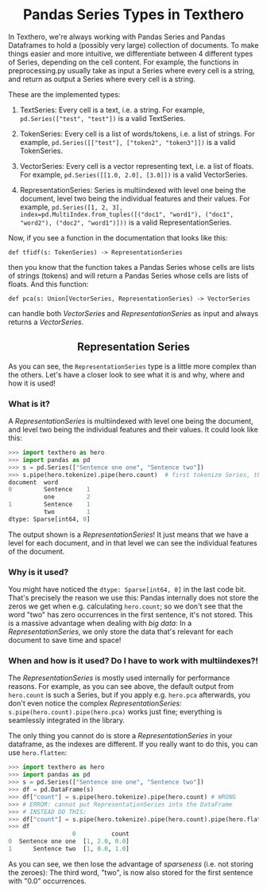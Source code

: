 <h1 align="center">Pandas Series Types in Texthero</h2>

In Texthero, we're always working with Pandas Series and Pandas Dataframes to hold a (possibly very large) collection of documents. To make things easier and more intuitive, we differentiate between 4 different types of Series, depending on the cell content. For example, the functions in preprocessing.py usually take as input a Series where every cell is a string, and return as output a Series where every cell is a string.

These are the implemented types:

1. TextSeries: Every cell is a text, i.e. a string. For example,
`pd.Series(["test", "test"])` is a valid TextSeries.

2. TokenSeries: Every cell is a list of words/tokens, i.e. a list
of strings. For example, `pd.Series([["test"], ["token2", "token3"]])` is a valid TokenSeries.

3. VectorSeries: Every cell is a vector representing text, i.e.
a list of floats. For example, `pd.Series([[1.0, 2.0], [3.0]])` is a valid VectorSeries.

4. RepresentationSeries: Series is multiindexed with level one
being the document, level two being the individual features and their values.
For example,
`pd.Series([1, 2, 3], index=pd.MultiIndex.from_tuples([("doc1", "word1"), ("doc1", "word2"), ("doc2", "word1")]))`
is a valid RepresentationSeries.

Now, if you see a function in the documentation that looks like this:
```
def tfidf(s: TokenSeries) -> RepresentationSeries
```

then you know that the function takes a Pandas Series
whose cells are lists of strings (tokens) and will
return a Pandas Series whose cells are lists of floats. And this function:
```
def pca(s: Union[VectorSeries, RepresentationSeries) -> VectorSeries
```
can handle both _VectorSeries_ and _RepresentationSeries_ as input and always returns a _VectorSeries_.



<h2 align="center">Representation Series</h2>

As you can see, the `RepresentationSeries` type is a little more complex than the others. Let's have a closer look to see what it is and why, where and how it is used!

<h3 align="left">What is it?</h2>

A _RepresentationSeries_ is multiindexed with level one
being the document, and level two being the individual features and their values. It could look like this:

```python
>>> import texthero as hero
>>> import pandas as pd
>>> s = pd.Series(["Sentence one one", "Sentence two"])
>>> s.pipe(hero.tokenize).pipe(hero.count)  # first tokenize Series, then calculate word count
document  word    
0         Sentence    1
          one         2
1         Sentence    1
          two         1
dtype: Sparse[int64, 0]
```

The output shown is a _RepresentationSeries_! It just means that we have a level for each document, and in that level we can see the individual features of the document.


<h3 align="left">Why is it used?</h2>

You might have noticed the `dtype: Sparse[int64, 0]` in the last code bit. That's precisely the reason we use this: Pandas internally does not store the zeros we get when e.g. calculating `hero.count`; so we don't see that the word "two" has zero occurrences in the first sentence, it's not stored. This is a massive advantage when dealing with *big data*: In a _RepresentationSeries_, we only store the data that's relevant for each document to save time and space!

<h3 align="left">When and how is it used? Do I have to work with multiindexes?!</h2>

The _RepresentationSeries_ is mostly used internally for performance reasons. For example, as you can see above, the default output from `hero.count` is such a Series, but if you apply e.g. `hero.pca` afterwards, you don't even notice the complex _RepresentationSeries_: `s.pipe(hero.count).pipe(hero.pca)` works just fine; everything is seamlessly integrated in the library.

The only thing you cannot do is store a _RepresentationSeries_ in your dataframe, as the indexes are different. If you really want to do this, you can use `hero.flatten`:

```python
>>> import texthero as hero
>>> import pandas as pd
>>> s = pd.Series(["Sentence one one", "Sentence two"])
>>> df = pd.DataFrame(s)
>>> df["count"] = s.pipe(hero.tokenize).pipe(hero.count) # WRONG
>>> # ERROR: cannot put RepresentationSeries into the DataFrame
>>> # INSTEAD DO THIS:
>>> df["count"] = s.pipe(hero.tokenize).pipe(hero.count).pipe(hero.flatten)
>>> df
                  0          count
0  Sentence one one  [1, 2.0, 0.0]
1      Sentence two  [1, 0.0, 1.0]
```
As you can see, we then lose the advantage of _sparseness_ (i.e. not storing the zeroes): The third word, "two", is now also stored for the first sentence with "0.0" occurrences.
